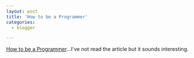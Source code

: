 ```yaml
---
layout: post
title: 'How to be a Programmer'
categories:
  - blogger

---
```


[How to be a Programmer](http://samizdat.mines.edu/howto/)...I've not read the article but it sounds interesting.
